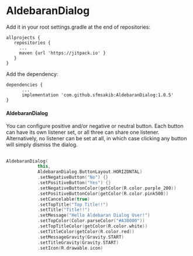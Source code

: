 # AldebaranDialog

Add it in your root settings.gradle at the end of repositories:
 ```
allprojects { 
    repositories { 
      ... 
      maven {url 'https://jitpack.io' } 
    } 
}
```
Add the dependency:
```
dependencies {    
      ... 
      implementation 'com.github.sfmsakib:AldebaranDialog:1.0.5'
}
```

#### AldebaranDialog
You can configure positive and/or negative or neutral button. Each button can have its own listener set, or all three can share one listener. Alternatively, no listener can be set at all, in which case clicking any button will simply dismiss the dialog.
##
```Kotlin
AldebaranDialog(
            this,
            AldebaranDialog.ButtonLayout.HORIZONTAL)
            .setNegativeButton("No") {}
            .setPositiveButton("Yes") {}
            .setNegativeButtonColor(getColor(R.color.purple_200))
            .setPositiveButtonColor(getColor(R.color.pink500))
            .setCancelable(true)
            .setTopTitle("Top Title!!")
            .setTitle("Title!!")
            .setMessage("Hello Aldebaran Dialog User!")
            .setTopColor(Color.parseColor("#A30000"))
            .setTopTitleColor(getColor(R.color.white))
            .setTitleColor(getColor(R.color.red))
            .setMessageGravity(Gravity.START)
            .setTitleGravity(Gravity.START)
            .setIcon(R.drawable.icon)
```
